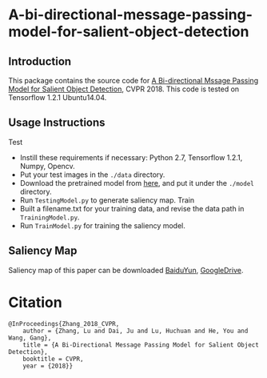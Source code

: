 # A-bi-directional-message-passing-model-for-salient-object-detection

## Introduction
This package contains the source code for [A Bi-directional Mssage Passing Model for Salient Object Detection](https://drive.google.com/file/d/1VRGKXaAqxJDhqx5YoMO09gjtMNgqdHgA/view?usp=sharing), CVPR 2018. This code is tested on Tensorflow 1.2.1 Ubuntu14.04.
## Usage Instructions
Test
* Instill these requirements if necessary: Python 2.7, Tensorflow 1.2.1, Numpy, Opencv.
* Put your test images in the `./data` directory.
* Download the pretrained model from [here](https://pan.baidu.com/s/1ZSUW8YPvLR9mRjZ7_ISVnw), and put it under the `./model` directory.
* Run `TestingModel.py` to generate saliency map.
Train
* Built a filename.txt for your training data, and revise the data path in `TrainingModel.py`.
* Run `TrainModel.py` for training the saliency model.
## Saliency Map
Saliency map of this paper can be downloaded [BaiduYun](https://pan.baidu.com/s/16kdXjC8HC0gvnKpdqQJ9uA), [GoogleDrive](https://drive.google.com/open?id=1I283XrnYzgY6mk70b5fhYAHAy7oMVQYw).
# Citation
    @InProceedings{Zhang_2018_CVPR,
        author = {Zhang, Lu and Dai, Ju and Lu, Huchuan and He, You and Wang, Gang},
        title = {A Bi-Directional Message Passing Model for Salient Object Detection},
        booktitle = CVPR,
        year = {2018}}
